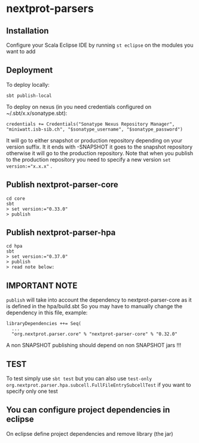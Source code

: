 nextprot-parsers
================

Installation
------------

Configure your Scala Eclipse IDE by running `st eclipse` on the modules you want to add

Deployment
----------

To deploy locally:

```
sbt publish-local
```

To deploy on nexus (in you need credentials configured on ~/.sbt/x.x/sonatype.sbt):

```
credentials += Credentials("Sonatype Nexus Repository Manager", "miniwatt.isb-sib.ch", "$sonatype_username", "$sonatype_password")
```

It will go to either snapshot or production repository depending on your version suffix. It it ends with -SNAPSHOT it goes to the snapshot repository otherwise it will go to the production repository. Note that when you publish to the production repository you need to specify a new version `set version:="x.x.x"` .

Publish nextprot-parser-core
----------------------------

```
cd core
sbt
> set version:="0.33.0"
> publish
```

Publish nextprot-parser-hpa
---------------------------

```
cd hpa
sbt
> set version:="0.37.0"
> publish
> read note below:
```

IMPORTANT NOTE 
--------------

`publish` will take into account the dependency to nextprot-parser-core as it is defined in the hpa/build.sbt
So you may have to manually change the dependency in this file, example:

```
libraryDependencies ++= Seq(
  ...
  "org.nextprot.parser.core" % "nextprot-parser-core" % "0.32.0"
```

A non SNAPSHOT publishing should depend on non SNAPSHOT jars !!!

TEST
----

To test simply use ```sbt test``` but you can also use ```test-only org.nextprot.parser.hpa.subcell.FullFileEntrySubcellTest``` if you want to specify only one test

You can configure project dependencies in eclipse
-------------------------------------------------

On eclipse define project dependencies and remove library (the jar)
